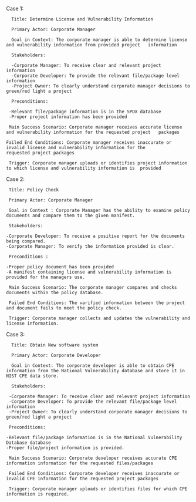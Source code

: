 Case 1:

      Title: Determine License and Vulnerability Information 

      Primary Actor: Corporate Manager

      Goal in Context: The corporate manager is able to determine license and vulnerability information from provided project   information

      Stakeholders:

      -Corporate Manager: To receive clear and relevant project information
      -Corporate Developer: To provide the relevant file/package level information 
      -Project Owner: To clearly understand corporate manager decisions to green/red light a project 
 
      Preconditions: 

     -Relevant file/package information is in the SPDX database
     -Proper project information has been provided
     
     Main Success Scenario: Corporate manager receives accurate license and vulnerability information for the requested project   packages
    
    Failed End Conditions: Corporate manager receives inaccurate or invalid license and vulnerability information for the
    requested project packages

     Trigger: Corporate manager uploads or identifies project information to which license and vulnerability information is  provided



Case 2:

     Title: Policy Check

     Primary Actor: Corporate Manager

     Goal in Context : Corporate Manager has the ability to examine policy documents and compare them to the given manifest.

     Stakeholders:

    -Corporate Developer: To receive a positive report for the documents being compared.
    -Corporate Manager: To verify the information provided is clear.

     Preconditions :

    -Proper policy document has been provided
    -A manifest containing license and vulnerability information is provided for the managers use.

     Main Success Scenario: The corporate manager compares and checks documents within the policy database.

     Failed End Conditions: The varified information between the project and document fails to meet the policy check.

     Trigger: Corporate manager collects and updates the vulnerability and license information.



Case 3:

      Title: Obtain New software system 

      Primary Actor: Corporate Developer

      Goal in Context: The corporate developer is able to obtain CPE information from the National Vulnerability database and store it in NIST CPE data store.

      Stakeholders:

     -Corporate Manager: To receive clear and relevant project information
     -Corporate Developer: To provide the relevant file/package level information 
     -Project Owner: To clearly understand corporate manager decisions to green/red light a project 
 
     Preconditions:

    -Relevant file/package information is in the National Vulnerability Database database
    -Proper file/project information is provided.  

     Main Success Scenario: Corporate developer receives accurate CPE information information for the requested files/packages

     Failed End Conditions: Corporate developer receives inaccurate or invalid CPE information for the requested project packages

     Trigger: Corporate manager uploads or identifies files for which CPE information is required.
